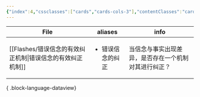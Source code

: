 ```yaml
---
{"index":4,"cssclasses":["cards","cards-cols-3"],"contentClasses":"cards cards-cols-3","cover":"https://cdn.freezing.cool/images/card-cover-4.png","dg-publish":true,"noteIcon":5,"date":"2023-09-01T16:59","update":"2024-02-04T23:11","permalink":"/navigation/flashes-collection/","dgPassFrontmatter":true,"created":"2023-09-01T16:59","updated":"2024-02-04T23:11"}
---
```



| File                                    | aliases                   | info                       |
| --------------------------------------- | ------------------------- | -------------------------- |
| [[Flashes/错误信念的有效纠正机制\|错误信念的有效纠正机制]] | <ul><li>错误信念的纠正</li></ul> | 当信念与事实出现差异，是否存在一个机制对其进行纠正？ |

{ .block-language-dataview}